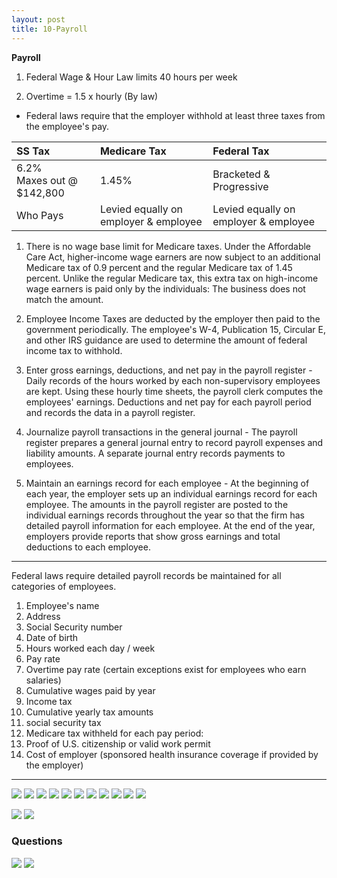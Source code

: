 ```yaml
---
layout: post
title: 10-Payroll
--- 
```



**Payroll**

1. Federal Wage & Hour Law limits 40 hours per week

2. Overtime = 1.5 x hourly (By law)

- Federal laws require that the employer withhold at least three taxes from the employee's pay.

|SS Tax|Medicare Tax|Federal Tax|
|:-|:-|:-|
|6.2%<br>Maxes out @ $142,800|1.45%|Bracketed & Progressive|
|Who Pays|Levied equally on employer & employee|Levied equally on employer & employee|See: W-4, Publication 15, Circular E|

1. There is no wage base limit for Medicare taxes. Under the Affordable Care Act, higher-income wage earners are now subject to an additional Medicare tax of 0.9 percent and the regular Medicare tax of 1.45 percent. Unlike the regular Medicare tax, this extra tax on high-income wage earners is paid only by the individuals: The business does not match the amount.

2. Employee Income Taxes are deducted by the employer then paid to the government periodically. The employee's W-4, Publication 15, Circular E, and other IRS guidance are used to determine the amount of federal income tax to withhold.

3. Enter gross earnings, deductions, and net pay in the payroll register - Daily records of the hours worked by each non-supervisory employees are kept. Using these hourly time sheets, the payroll clerk computes the employees' earnings. Deductions and net pay for each payroll period and records the data in a payroll register.

4. Journalize payroll transactions in the general journal - The payroll register prepares a general journal entry to record payroll expenses and liability amounts. A separate journal entry records payments to employees.

5. Maintain an earnings record for each employee - At the beginning of each year, the employer sets up an individual earnings record for each employee. The amounts in the payroll register are posted to the individual earnings records throughout the year so that the firm has detailed payroll information for each employee. At the end of the year, employers provide reports that show gross earnings and total deductions to each employee.

---

Federal laws require detailed payroll records be maintained for all categories of employees. 

1. Employee's name 
2. Address 
3. Social Security number
4. Date of birth 
5. Hours worked each day / week 
6. Pay rate
7. Overtime pay rate (certain exceptions exist for employees who earn salaries)
8. Cumulative wages paid by year
9. Income tax
10. Cumulative yearly tax amounts
11. social security tax  
12. Medicare tax withheld for each pay period:
13. Proof of U.S. citizenship or valid work permit
14. Cost of employer (sponsored health insurance coverage if provided by the employer)

---

![](/assets/mc-graw-accounting-course/chap10.payroll/1.id.contracor.png)
![](/assets/mc-graw-accounting-course/chap10.payroll/2.ss.emplooyee.employer.taxs.png)
![](/assets/mc-graw-accounting-course/chap10.payroll/2.wage.base.limit.png)
![](/assets/mc-graw-accounting-course/chap10.payroll/4.medicare.tax.png)
![](/assets/mc-graw-accounting-course/chap10.payroll/5.tax.table.png)
![](/assets/mc-graw-accounting-course/chap10.payroll/6.suta.png)
![](/assets/mc-graw-accounting-course/chap10.payroll/7.employee.records.reqd.png)
![](/assets/mc-graw-accounting-course/chap10.payroll/8.earnings.png)
![](/assets/mc-graw-accounting-course/chap10.payroll/9.gros.pay.png)
![](/assets/mc-graw-accounting-course/chap10.payroll/11.fed.taxes.info.png)
![](/assets/mc-graw-accounting-course/chap10.payroll/12.withholdings.png)

![](/assets/mc-graw-accounting-course/chap10.payroll/medicare.tax.table.png)
![](/assets/mc-graw-accounting-course/chap10.payroll/ss.tax.table.example.png)

### Questions

![](/assets/mc-graw-accounting-course/chap10.payroll/c%20hap10.section1a.q.png)
![](/assets/mc-graw-accounting-course/chap10.payroll/chap10.sectiojn1b.q.png)